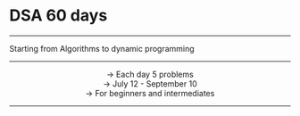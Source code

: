 # DSA 60 days 


<hr>
Starting from Algorithms to dynamic programming

<hr><center>
-> Each day 5 problems <br>
-> July 12 - September 10 <br>
-> For beginners and intermediates <br></center>
<hr>
<img https://github.com/Sushreesatarupa/DSA-60Days/blob/main/Day01/20210712_002834_0000.png">
